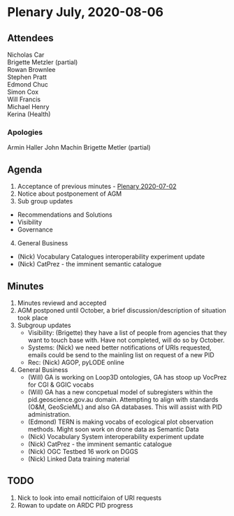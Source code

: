 # Plenary July, 2020-08-06

## Attendees
Nicholas Car  
Brigette Metzler (partial)  
Rowan Brownlee  
Stephen Pratt  
Edmond Chuc  
Simon Cox  
Will Francis  
Michael Henry  
Kerina (Health)

### Apologies
Armin Haller
John Machin
Brigette Metler (partial)

## Agenda

1.  Acceptance of previous minutes - [Plenary 2020-07-02](https://github.com/AGLDWG/meeting-minutes/blob/master/plenary-2020-07-02.md)
2.  Notice about postponement of AGM  
3.	Sub group updates  
  - Recommendations and Solutions  
  - Visibility  
  - Governance  
4.	General Business  
  - (Nick) Vocabulary Catalogues interoperability experiment update
  - (Nick) CatPrez - the imminent semantic catalogue


## Minutes

1. Minutes reviewd and accepted
2. AGM postponed until October, a brief discussion/description of situation took place
3. Subgroup updates
    * Visibility: (Brigette) they have a list of people from agencies that they want to touch base with. Have not completed, will do so by October.
    * Systems: (Nick) we need better notifications of URIs requested, emails could be send to the mainling list on request of a new PID
    * Rec: (Nick) AGOP, pyLODE online
4. General Business
    * (Will) GA is working on Loop3D ontologies, GA has stoop up VocPrez for CGI & GGIC vocabs
    * (Will) GA has a new concpetual model of subregisters within the pid.geoscience.gov.au domain. Attempting to align with standards (O&M, GeoScieML) and also GA databases. This will assist with PID administration.
    * (Edmond) TERN is making vocabs of ecological plot observation methods. Might soon work on drone data as Semantic Data
    * (Nick) Vocabulary System interoperability experiment update
    * (Nick) CatPrez - the imminent semantic catalogue
    * (Nick) OGC Testbed 16 work on DGGS
    * (Nick) Linked Data training material
    
 
    
## TODO 
1. Nick to look into email notticifaion of URI requests
2. Rowan to update on ARDC PID progress
